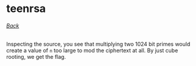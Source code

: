 # teenrsa
###### [Back](../README.md)

Inspecting the source, you see that multiplying two 1024 bit primes would
create a value of `n` too large to mod the ciphertext at all. By just cube
rooting, we get the flag.
